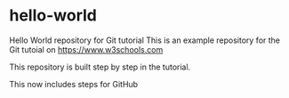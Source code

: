 # hello-world
Hello World repository for Git tutorial
This is an example repository for the Git tutoial on https://www.w3schools.com

This repository is built step by step in the tutorial.

This now includes steps for GitHub
